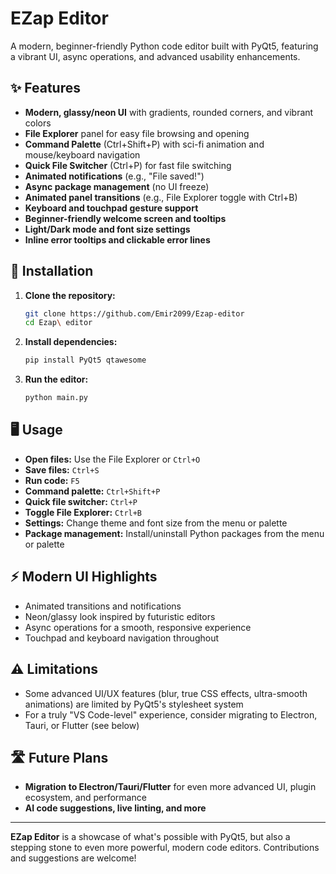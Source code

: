 # EZap Editor

A modern, beginner-friendly Python code editor built with PyQt5, featuring a vibrant UI, async operations, and advanced usability enhancements.

## ✨ Features
- **Modern, glassy/neon UI** with gradients, rounded corners, and vibrant colors
- **File Explorer** panel for easy file browsing and opening
- **Command Palette** (Ctrl+Shift+P) with sci-fi animation and mouse/keyboard navigation
- **Quick File Switcher** (Ctrl+P) for fast file switching
- **Animated notifications** (e.g., "File saved!")
- **Async package management** (no UI freeze)
- **Animated panel transitions** (e.g., File Explorer toggle with Ctrl+B)
- **Keyboard and touchpad gesture support**
- **Beginner-friendly welcome screen and tooltips**
- **Light/Dark mode and font size settings**
- **Inline error tooltips and clickable error lines**

## 🚀 Installation
1. **Clone the repository:**
   ```bash
   git clone https://github.com/Emir2099/Ezap-editor
   cd Ezap\ editor
   ```
2. **Install dependencies:**
   ```bash
   pip install PyQt5 qtawesome
   ```
3. **Run the editor:**
   ```bash
   python main.py
   ```

## 🖥️ Usage
- **Open files:** Use the File Explorer or `Ctrl+O`
- **Save files:** `Ctrl+S`
- **Run code:** `F5`
- **Command palette:** `Ctrl+Shift+P`
- **Quick file switcher:** `Ctrl+P`
- **Toggle File Explorer:** `Ctrl+B`
- **Settings:** Change theme and font size from the menu or palette
- **Package management:** Install/uninstall Python packages from the menu or palette

## ⚡ Modern UI Highlights
- Animated transitions and notifications
- Neon/glassy look inspired by futuristic editors
- Async operations for a smooth, responsive experience
- Touchpad and keyboard navigation throughout

## ⚠️ Limitations
- Some advanced UI/UX features (blur, true CSS effects, ultra-smooth animations) are limited by PyQt5's stylesheet system
- For a truly "VS Code-level" experience, consider migrating to Electron, Tauri, or Flutter (see below)

## 🛣️ Future Plans
- **Migration to Electron/Tauri/Flutter** for even more advanced UI, plugin ecosystem, and performance
- **AI code suggestions, live linting, and more**

---

**EZap Editor** is a showcase of what's possible with PyQt5, but also a stepping stone to even more powerful, modern code editors. Contributions and suggestions are welcome! 